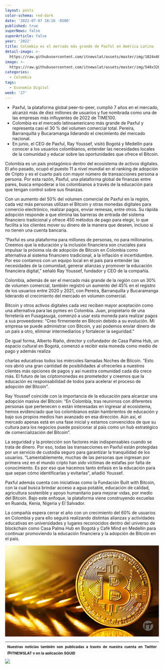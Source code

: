 ```yaml
---
layout: posts
color-schema: red-dark
date: '2022-07-07 18:18 -0500'
published: true
superNews: false
superArticle: false
year: '2022'
title: Colombia es el mercado más grande de Paxful en América Latina
detail-image: >-
  https://raw.githubusercontent.com/itnewslat/assets/master/img/1024x680/Bitcoin-g.jpg
image: >-
  https://raw.githubusercontent.com/itnewslat/assets/master/img/540x320/Bitcoin-p.jpg
categories:
  - Colombia
tags:
  - Economía Digital
week: '27'
---
```

- Paxful, la plataforma global peer-to-peer, cumplió 7 años en el mercado, alcanzó más de diez millones de usuarios y fue nombrada como una de las empresas más influyentes de 2022 de TIME100.
- Colombia es el mercado latinoamericano más grande de Paxful y representa casi el 30 % del volumen comercial total. Pereira, Barranquilla y Bucaramanga liderando el crecimiento del mercado nacional.
- En junio, el CEO de Paxful, Ray Youssef, visitó Bogotá y Medellín para conocer a los usuarios colombianos, entender las necesidades locales de la comunidad y educar sobre las oportunidades que ofrece el Bitcoin.

Colombia es un país protagónico dentro del ecosistema de activos digitales. El año pasado, ocupó el puesto 11 a nivel mundial en el ranking de adopción de Cripto y es el cuarto país con mayor número de transacciones persona a persona. Por esta razón, Paxful, una plataforma global de finanzas entre pares, busca empoderar a los colombianos a través de la educación para que tengan control sobre sus finanzas.

Con un aumento del 50% del volumen comercial de Paxful en la región, cada vez más personas utilizan el Bitcoin y otras monedas digitales para comercio electrónico, realizar pagos, enviar remesas, entre otros. Su rápida adopción responde a que elimina las barreras de entrada del sistema financiero tradicional y ofrece 450 métodos de pago para elegir, lo que facilita a los clientes mover su dinero de la manera que deseen, incluso si no tienen una cuenta bancaria.

“Paxful es una plataforma para millones de personas, no para millonarios. Creemos que la educación y la inclusión financiera son cruciales para impulsar la próxima ola de adopción de Bitcoin en Colombia como alternativa al sistema financiero tradicional, a la inflación e incertidumbre. Por eso contamos con un equipo local en el país para entender las necesidades de la comunidad, generar alianzas y promover la educación financiera digital,” señaló Ray Youssef, fundador y CEO de la compañía.

Colombia, además de ser el mercado más grande de la región con un 30% de volumen comercial, también registró un aumento del 45% en el registro de los usuarios entre 2020 y 2021, con Pereira, Barranquilla y Bucaramanga liderando el crecimiento del mercado en volumen comercial.

Bitcoin y otros activos digitales cada vez reciben mayor aceptación como una alternativa para las pymes en Colombia. Juan, propietario de una ferretería en Fusagasugá, comenzó a usar esta moneda para realizar pagos a sus proveedores: “Creo firmemente en Bitcoin debido a su evolución. Mi empresa se puede administrar con Bitcoin, y así podemos enviar dinero de un país a otro, eliminar intermediarios y fortalecer la seguridad.”

De igual forma, Alberto Riaño, director y cofundador de Casa Palma Hub, un espacio cultural en Bogotá, comenzó a recibir esta moneda como medio de pago y además realiza

charlas educativas todos los miércoles llamadas Noches de Bitcoin. “Esto nos abrió una gran cantidad de posibilidades al ofrecerles a nuestros clientes más opciones de pagos y así nuestra comunidad cada día crece más. El futuro de las criptomonedas es prometedor y creemos que la educación es responsabilidad de todos para acelerar el proceso de adopción del Bitcoin”.

Ray Youssef coincide con la importancia de la educación para alcanzar una adopción masiva del Bitcoin: “En Colombia, tras reunirnos con diferentes personas que pertenecen o están interesadas en ingresar al ecosistema, hemos evidenciado que los colombianos están hambrientos de educación y bajo sus propios medios han avanzado en esa dirección. Aún así, el mercado apenas está en una fase inicial y estamos convencidos de que su cultura para los negocios puede posicionar al país como un hub estratégico de comercialización del Bitcoin”.

La seguridad y la protección son factores más indispensables cuando se trata de dinero. Por eso, todas las transacciones en Paxful están protegidas por un servicio de custodia seguro para garantizar la tranquilidad de los usuarios. “Lamentablemente, muchas de las personas que ingresan por primera vez en el mundo cripto han sido víctimas de estafas por falta de conocimiento. Es por eso que hacemos tanto énfasis en la educación para que sepan cómo identificarlas y evitarlas”, añadió Youssef.

Paxful además cuenta con iniciativas como la Fundación Built with Bitcoin, con la cual busca brindar acceso a agua potable, educación de calidad, agricultura sostenible y apoyo humanitario para mejorar vidas, por medio del Bitcoin. Bajo este enfoque, la plataforma viene construyendo escuelas en Ruanda, Kenia, Nigeria y El Salvador.

La compañía espera cerrar el año con un crecimiento del 60% de usuarios en Colombia y para ello seguirá realizando distintas alianzas y actividades educativas en universidades y lugares reconocidos dentro del universo de blockchain como Casa Palma Hub en Bogotá y Café Mind en Medellín para continuar promoviendo la educación financiera y la adopción de Bitcoin en el país.

![](https://raw.githubusercontent.com/itnewslat/assets/master/img/540x320/Bitcoin-p.jpg)

<table style="height: 42px;" width="569">
<tbody>
<tr>
<td style="text-align: justify;"><sub><strong>Nuestras noticias también son publicadas a través de nuestra cuenta en Twitter <a href="https://twitter.com/itnewslat?lang=es">@ITNEWSLAT</a> y en la aplicación <a href="https://squidapp.co/en/">SQUID</a></strong></sub></td>
</tr>
</tbody>
</table>

<img src="https://tracker.metricool.com/c3po.jpg?hash=56f88a41e39ab42c063cc51676587a04"/>